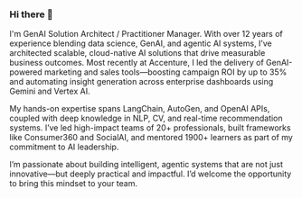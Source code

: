 ### Hi there 👋

I'm GenAI Solution Architect / Practitioner Manager. With over 12 years of experience blending data science, GenAI, and agentic AI systems, I’ve architected scalable, cloud-native AI solutions that drive measurable business outcomes. Most recently at Accenture, I led the delivery of GenAI-powered marketing and sales tools—boosting campaign ROI by up to 35% and automating insight generation across enterprise dashboards using Gemini and Vertex AI.

My hands-on expertise spans LangChain, AutoGen, and OpenAI APIs, coupled with deep knowledge in NLP, CV, and real-time recommendation systems. I’ve led high-impact teams of 20+ professionals, built frameworks like Consumer360 and SocialAI, and mentored 1900+ learners as part of my commitment to AI leadership.

I’m passionate about building intelligent, agentic systems that are not just innovative—but deeply practical and impactful. I’d welcome the opportunity to bring this mindset to your team.

<!--
**nagapavan525/nagapavan525** is a ✨ _special_ ✨ repository because its `README.md` (this file) appears on your GitHub profile.

Here are some ideas to get you started:

- 🔭 I’m currently working on ...
- 🌱 I’m currently learning ...
- 👯 I’m looking to collaborate on ...
- 🤔 I’m looking for help with ...
- 💬 Ask me about ...
- 📫 How to reach me: ...
- 😄 Pronouns: ...
- ⚡ Fun fact: ...
-->
